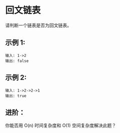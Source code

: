 # 回文链表

请判断一个链表是否为回文链表。

## 示例 1:
```
输入: 1->2
输出: false
```

## 示例 2:
```
输入: 1->2->2->1
输出: true
```

## 进阶：
你能否用 O(n) 时间复杂度和 O(1) 空间复杂度解决此题？

